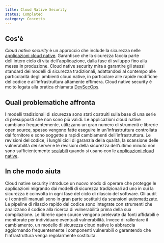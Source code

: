 ```yaml
---
title: Cloud Native Security
status: Completed
category: Concetto
---
```


## Cos'è

_Cloud native security_ è un approccio che include la sicurezza nelle [applicazioni cloud native](/it/cloud_native_apps/). Garantisce che la sicurezza faccia parte dell'intero ciclo di vita dell'applicazione, dalla fase di sviluppo fino alla messa in produzione. Cloud native security mira a garantire gli stessi standard dei modelli di sicurezza tradizionali, adattandosi al contempo alle particolarità degli ambienti cloud native, in particolare alle rapide modifiche del codice e all'infrastruttura altamente effimera. Cloud native security è molto legata alla pratica chiamata [DevSecOps](/it/devsecops/).

## Quali problematiche affronta

I modelli tradizionali di sicurezza sono stati costruiti sulla base di una serie di presupposti che non sono più validi. Le applicazioni cloud native cambiano frequentemente, utilizzano un gran numero di strumenti e librerie open source, spesso vengono fatte eseguire in un'infrastruttura controllata dal fornitore e sono soggette a rapidi cambiamenti dell'infrastruttura. Le revisioni del codice, i lunghi cicli di garanzia della qualità, la scansione delle vulnerabilità dei server e le revisioni della sicurezza dell'ultimo minuto non sono sufficientemente [scalabili](/it/scalability/) quando si usano con le [applicazioni cloud native](/it/cloud-native-apps/).

## In che modo aiuta

Cloud native security introduce un nuovo modo di operare che protegge le applicazioni migrando dai modelli di sicurezza tradizionali ad uno in cui la sicurezza è coinvolta in ogni fase del ciclo di rilascio del software. Gli audit e i controlli manuali sono in gran parte sostituiti da scansioni automatizzate. Le pipeline di rilascio rapido del codice sono integrate con strumenti che analizzano il codice alla ricerca di vulnerabilità prima della sua compilazione. Le librerie open source vengono prelevate da fonti affidabili e monitorate per individuare eventuali vulnerabilità. Invece di rallentare il cambiamento, un modello di sicurezza cloud native lo abbraccia aggiornando frequentemente i componenti vulnerabili o garantendo che l'infrastruttura venga regolarmente sostituita.
